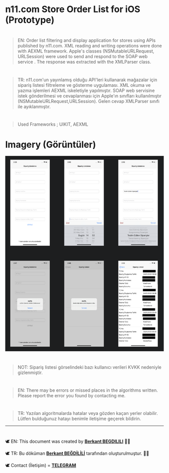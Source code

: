 # n11.com Store Order List for iOS (Prototype)

#
> EN: Order list filtering and display application for stores using APIs published by n11.com. XML reading and writing operations were done with AEXML framework. Apple's classes (NSMutableURLRequest, URLSession) were used to send and respond to the SOAP web service . The response was extracted with the XMLParser class.
#
> TR: n11.com'un yayınlamış olduğu API'leri kullanarak mağazalar için sipariş listesi filtreleme ve gösterme uygulaması. XML okuma ve yazma işlemleri AEXML iskeletiyle yapılmıştır. SOAP web servisine istek gönderilmesi ve cevaplanması için Apple'ın sınıfları kullanılmıştır (NSMutableURLRequest,URLSession). Gelen cevap XMLParser sınıfı ile ayıklanmıştır.

#
> Used Frameworks ; UIKIT, AEXML


# Imagery (Görüntüler)
![run1](https://github.com/berkantbegdilili/n11-OrderList/blob/master/img/panel_img.png)

#
> NOT: Sipariş listesi görselindeki bazı kullanıcı verileri KVKK nedeniyle gizlenmiştir.

#
> EN: There may be errors or missed places in the algorithms written. Please report the error you found by contacting me.
#
> TR: Yazılan algoritmalarda hatalar veya gözden kaçan yerler olabilir. Lütfen bulduğunuz hatayı benimle iletişime geçerek bildirin.

________________________________
#
🕊 EN: This document was created by [**Berkant BEGDILILI**](https://www.linkedin.com/in/berkantbegdilili/ "LinkedIN: berkantbegdilili")  ✌🏼

🕊 TR: Bu döküman [**Berkant BEĞDİLİLİ**](https://www.linkedin.com/in/berkantbegdilili/ "LinkedIN: berkantbegdilili") tarafından oluşturulmuştur. ✌🏼

🕊 Contact (İletişim) = [**TELEGRAM**](https://t.me/berkantbegdilili/ "Telegram: @berkantbegdilili")





